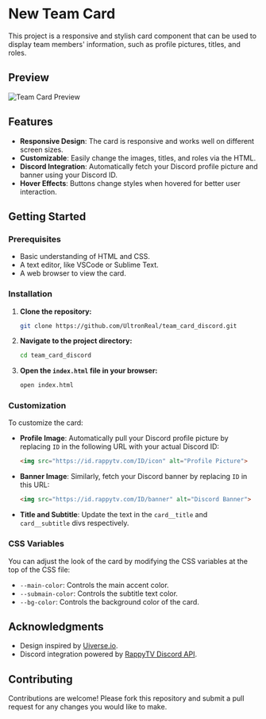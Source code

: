 # New Team Card

This project is a responsive and stylish card component that can be used to display team members' information, such as profile pictures, titles, and roles.

## Preview

![Team Card Preview](https://img.ultronprivat.media/u/9ZMt4o.png)

## Features

- **Responsive Design**: The card is responsive and works well on different screen sizes.
- **Customizable**: Easily change the images, titles, and roles via the HTML.
- **Discord Integration**: Automatically fetch your Discord profile picture and banner using your Discord ID.
- **Hover Effects**: Buttons change styles when hovered for better user interaction.

## Getting Started

### Prerequisites

- Basic understanding of HTML and CSS.
- A text editor, like VSCode or Sublime Text.
- A web browser to view the card.

### Installation

1. **Clone the repository:**

    ```bash
    git clone https://github.com/UltronReal/team_card_discord.git
    ```

2. **Navigate to the project directory:**

    ```bash
    cd team_card_discord
    ```

3. **Open the `index.html` file in your browser:**

    ```bash
    open index.html
    ```

### Customization

To customize the card:

- **Profile Image**: Automatically pull your Discord profile picture by replacing `ID` in the following URL with your actual Discord ID:

    ```html
    <img src="https://id.rappytv.com/ID/icon" alt="Profile Picture">
    ```

- **Banner Image**: Similarly, fetch your Discord banner by replacing `ID` in this URL:

    ```html
    <img src="https://id.rappytv.com/ID/banner" alt="Discord Banner">
    ```

- **Title and Subtitle**: Update the text in the `card__title` and `card__subtitle` divs respectively.

### CSS Variables

You can adjust the look of the card by modifying the CSS variables at the top of the CSS file:

- `--main-color`: Controls the main accent color.
- `--submain-color`: Controls the subtitle text color.
- `--bg-color`: Controls the background color of the card.


## Acknowledgments

- Design inspired by [Uiverse.io](https://uiverse.io/).
- Discord integration powered by [RappyTV Discord API](https://id.rappytv.com/).

## Contributing

Contributions are welcome! Please fork this repository and submit a pull request for any changes you would like to make.
